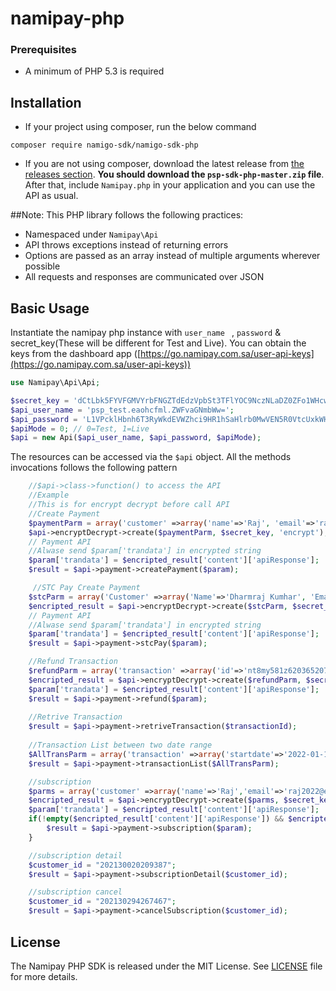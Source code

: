 # namipay-php

### Prerequisites
- A minimum of PHP 5.3 is required


## Installation

-   If your project using composer, run the below command

```
composer require namigo-sdk/namigo-sdk-php
```

- If you are not using composer, download the latest release from [the releases section](https://github.com/namipg/namigo-sdk-php).
    **You should download the `psp-sdk-php-master.zip` file**.
    After that, include `Namipay.php` in your application and you can use the API as usual.
    
##Note:
This PHP library follows the following practices:

- Namespaced under `Namipay\Api`
- API throws exceptions instead of returning errors
- Options are passed as an array instead of multiple arguments wherever possible
- All requests and responses are communicated over JSON

## Basic Usage

Instantiate the namipay php instance with `user_name ` , `password` & secret_key(These will be different for Test and Live). You can obtain the keys from the dashboard app ([https://go.namipay.com.sa/user-api-keys](https://go.namipay.com.sa/user-api-keys))

```php
use Namipay\Api\Api;

$secret_key = 'dCtLbk5FYVFGMVYrbFNGZTdEdzVpbSt3TFlYOC9NczNLaDZ0ZFo1WHcwVT0=';
$api_user_name = 'psp_test.eaohcfml.ZWFvaGNmbWw=';
$api_password = 'L1VPcklHbnh6T3RyWkdEVWZhci9HR1hSaHlrb0MwVEN5R0VtcUxkWHMwWT0=';
$apiMode = 0; // 0=Test, 1=Live
$api = new Api($api_user_name, $api_password, $apiMode); 
```

The resources can be accessed via the `$api` object. All the methods invocations follows the following pattern

```php
    //$api->class->function() to access the API
    //Example
    //This is for encrypt decrypt before call API
    //Create Payment
    $paymentParm = array('customer' =>array('name'=>'Raj', 'email'=>'raj2022@example.com') ,'order'=>array('amount'=>'1', 'currency' => 'SAR'),'sourceOfFunds' => array('provided'=>array('card'=>array('number'=>'5123450000000008','expiry'=>array('month'=>'12','year'=>'2023'), 'cvv'=>'999')), 'cardType' => 'C'), 'remark'=>array('description'=>'This payment is done by card'));
    $api->encryptDecrypt->create($paymentParm, $secret_key, 'encrypt');
    // Payment API
    //Alwase send $param['trandata'] in encrypted string
    $param['trandata'] = $encripted_result['content']['apiResponse'];
    $result = $api->payment->createPayment($param);

     //STC Pay Create Payment
    $stcParm = array('Customer' =>array('Name'=>'Dharmraj Kumhar', 'Email'=>'developers.wdp@gmail.com'),'DirectPaymentAuthorizeV4RequestMessage' =>array('MobileNo'=>'966557877988','Amount'=>'11','MerchantNote'=>'STC Payment'));
    $encripted_result = $api->encryptDecrypt->create($stcParm, $secret_key, 'encrypt');  
    // Payment API
    //Alwase send $param['trandata'] in encrypted string
    $param['trandata'] = $encripted_result['content']['apiResponse'];
    $result = $api->payment->stcPay($param);

    //Refund Transaction
    $refundParm = array('transaction' =>array('id'=>'nt8my581z620365207292e','amount'=>'1', 'currency' => 'SAR'), 'remark'=>array('description'=>'Refund transaction'));
    $encripted_result = $api->encryptDecrypt->create($refundParm, $secret_key, 'encrypt');
    $param['trandata'] = $encripted_result['content']['apiResponse'];
    $result = $api->payment->refund($param);
    
    //Retrive Transaction
    $result = $api->payment->retriveTransaction($transactionId);
    
    //Transaction List between two date range
    $AllTransParm = array('transaction' =>array('startdate'=>'2022-01-15','enddate'=>'2022-02-09'));
    $result = $api->payment->transactionList($AllTransParm);

    //subscription
    $parms = array('customer' =>array('name'=>'Raj','email'=>'raj2022@example.com', 'interval'=>'1','interval_type'=>'3','interval_count'=>''),'order'=>array('amount'=>'1','currency' => 'SAR'),'sourceOfFunds' => array('provided'=>array('card'=>array('number'=>'5123450000000008','expiry'=>array('month'=>'12','year'=>'2023'), 'cvv'=>'999')),'cardType' => 'C'));
    $encripted_result = $api->encryptDecrypt->create($parms, $secret_key, 'encrypt');
    $param['trandata'] = $encripted_result['content']['apiResponse'];
    if(!empty($encripted_result['content']['apiResponse']) && $encripted_result['code'] == 200){
        $result = $api->payment->subscription($param);
    }

    //subscription detail
    $customer_id = "202130020209387";
    $result = $api->payment->subscriptionDetail($customer_id);

    //subscription cancel
    $customer_id = "202130294267467";
    $result = $api->payment->cancelSubscription($customer_id);
```

## License

The Namipay PHP SDK is released under the MIT License. See [LICENSE](LICENSE) file for more details.
